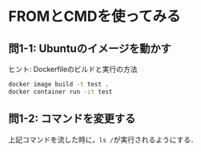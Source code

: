 # FROMとCMDを使ってみる

## 問1-1: Ubuntuのイメージを動かす

ヒント: Dockerfileのビルドと実行の方法

```bash
docker image build -t test .
docker container run -it test
```

## 問1-2: コマンドを変更する

上記コマンドを流した時に，`ls /`が実行されるようにする．

